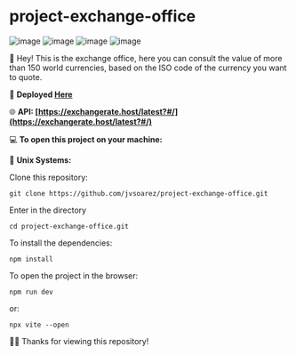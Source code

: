 # project-exchange-office

![image](https://img.shields.io/badge/HTML5-E34F26?style=for-the-badge&logo=html5&logoColor=white)
![image](https://img.shields.io/badge/CSS3-1572B6?style=for-the-badge&logo=css3&logoColor=white)
![image](https://img.shields.io/badge/JavaScript-323330?style=for-the-badge&logo=javascript&logoColor=F7DF1E)
![image](https://img.shields.io/badge/Vite-B73BFE?style=for-the-badge&logo=vite&logoColor=FFD62E)

👋 Hey! This is the exchange office, here you can consult the value of more than 150 world currencies, based on the ISO code of the currency you want to quote.

🔗 **Deployed [Here](https://casadecambio-exchangeoffice.surge.sh/)**

🌐 **API: [https://exchangerate.host/latest?#/](https://exchangerate.host/latest?#/)**

💻 **To open this project on your machine:**

🐧 **Unix Systems:**

Clone this repository:

    git clone https://github.com/jvsoarez/project-exchange-office.git
    
Enter in the directory
    
    cd project-exchange-office.git
    
To install the dependencies:
    
    npm install

To open the project in the browser:
    
    npm run dev

or:
    
    npx vite --open
    
🙏🏽 Thanks for viewing this repository!

